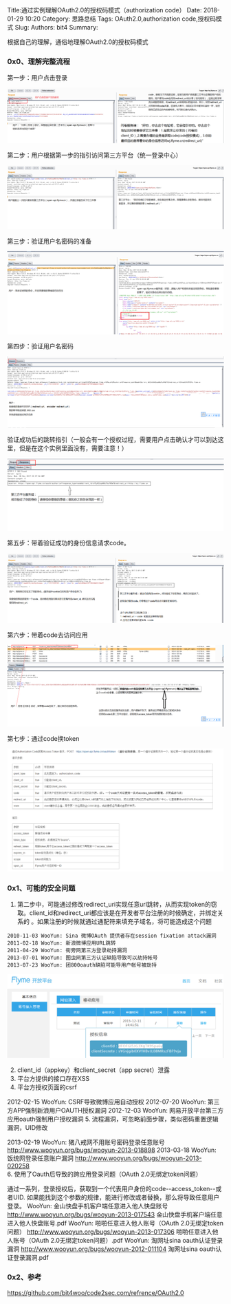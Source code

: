Title:通过实例理解OAuth2.0的授权码模式（authorization code）
Date: 2018-01-29 10:20
Category: 思路总结
Tags: OAuth2.0,authorization code,授权码模式
Slug: 
Authors: bit4
Summary: 

根据自己的理解，通俗地理解OAuth2.0的授权码模式

### 0x0、理解完整流程

第一步：用户点击登录

![1.点击登录](img/OAuth2.0/1.点击登录.png)

第二步：用户根据第一步的指引访问第三方平台（统一登录中心）

![2.用户访问第三方平台](img/OAuth2.0/2.用户访问第三方平台.png)

第三步：验证用户名密码的准备

![3.访问登录页面](img/OAuth2.0/3.访问登录页面.png)



第四步：验证用户名密码

![4.1用户登录第三方平台_请求](img/OAuth2.0/4.1用户登录第三方平台_请求.png)

验证成功后的跳转指引（一般会有一个授权过程，需要用户点击确认才可以到达这里，但是在这个实例里面没有，需要注意！）

![4.2用户登录第三方平台_成功响应](img/OAuth2.0/4.2用户登录第三方平台_成功响应.png)

第五步：带着验证成功的身份信息请求code。

![5.用户登录后再次要求获取code](img/OAuth2.0/5.用户登录后再次要求获取code.png)

第六步：带着code去访问应用

![6.用户带着code访问应用](img/OAuth2.0/6.用户带着code访问应用.png)

第七步：通过code换token

![7.应用服务端，通过code换token](img/OAuth2.0/7.应用服务端，通过code换token.png)

### 0x1、可能的安全问题

1. 第二步中，可能通过修改redirect_uri实现任意url跳转，从而实现token的窃取。client_id和redirect_uri都应该是在开发者平台注册的时候确定，并绑定关系的 。如果注册的时候就通过通配符来填充子域名，将可能造成这个问题

```
2010-11-03 WooYun: Sina 微博OAuth 提供者存在session fixation attack漏洞
2011-02-18 WooYun: 新浪微博应用URL跳转
2011-04-29 WooYun: 街旁网第三方登录劫持漏洞
2013-07-01 WooYun: 图虫网第三方认证缺陷导致可以劫持帐号
2013-07-23 WooYun: 团800oauth缺陷可能导用户帐号被劫持
```


![url](img/OAuth2.0/url.png)



2. client_id（appkey）和client_secret（app secret）泄露
3. 平台方提供的接口存在XSS
4. 平台方授权页面的csrf

  2012-02-15 WooYun: CSRF导致微博应用自动授权
  2012-07-20 WooYun: 第三方APP强制新浪用户OAUTH授权漏洞
  2012-12-03 WooYun: 网易开放平台第三方应用oauth强制用户授权漏洞
5. 流程漏洞，可忽略前面步骤，类似密码重置逻辑漏洞，UID修改

  2013-02-19 WooYun: 猪八戒网不用账号密码登录任意账号
  	http://www.wooyun.org/bugs/wooyun-2013-018898
  2013-03-18 WooYun: 饭统网登录任意账户漏洞
  	http://www.wooyun.org/bugs/wooyun-2013-020258
6. 使用了Oauth后导致的跨应用登录问题（OAuth 2.0无绑定token问题）

  通过一系列，登录授权后，获取到一个代表用户身份的code--access_token--或者UID. 如果能找到这个参数的规律，能进行修改或者替换，那么将导致任意用户登录。
  WooYun: 金山快盘手机客户端任意进入他人快盘账号
  	http://www.wooyun.org/bugs/wooyun-2013-017543
  	金山快盘手机客户端任意进入他人快盘账号.pdf
  WooYun: 啪啪任意进入他人账号（OAuth 2.0无绑定token问题）
  	http://www.wooyun.org/bugs/wooyun-2013-017306
  	啪啪任意进入他人账号（OAuth 2.0无绑定token问题）.pdf
   WooYun: 淘网址sina oauth认证登录漏洞
  	http://www.wooyun.org/bugs/wooyun-2012-011104
  	淘网址sina oauth认证登录漏洞.pdf
### 0x2、参考

https://github.com/bit4woo/code2sec.com/refrence/OAuth2.0
